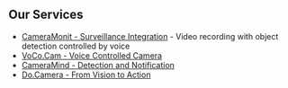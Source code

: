 ## Our Services

+ [CameraMonit - Surveillance Integration](http://www.cameramonit.com) - Video recording with object detection controlled by voice
+ [VoCo.Cam - Voice Controlled Camera](http://www.vococam.com)
+ [CameraMind - Detection and Notification](http://www.cameramind.com)
+ [Do.Camera - From Vision to Action](http://www.docamera.com)


